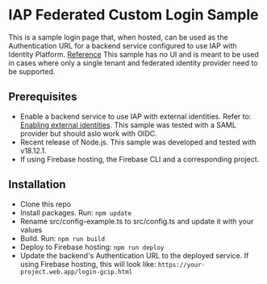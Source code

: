 # IAP Federated Custom Login Sample

This is a sample login page that, when hosted, can be used as the Authentication URL for a backend service configured to use IAP with Identity Platform. [Reference](https://cloud.google.com/iap/docs/create-custom-auth-ui)
This sample has no UI and is meant to be used in cases where only a single tenant and federated identity provider need to be supported.

## Prerequisites
- Enable a backend service to use IAP with external identities. Refer to: [Enabling external identities](https://cloud.google.com/iap/docs/enable-external-identities). This sample was tested with a SAML provider but should aslo work with OIDC.
- Recent release of Node.js. This sample was developed and tested with v18.12.1.
- If using Firebase hosting, the Firebase CLI and a corresponding project.

## Installation
- Clone this repo
- Install packages. Run:
`npm update`
- Rename src/config-example.ts to src/config.ts and update it with your values
- Build. Run:
`npm run build`
- Deploy to Firebase hosting: 
`npm run deploy`
- Update the backend's Authentication URL to the deployed service. If using Firebase hosting, this will look like: 
`https://your-project.web.app/login-gcip.html`